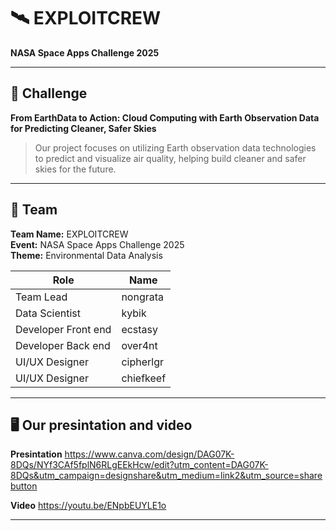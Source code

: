 # 🛰️ EXPLOITCREW  
**NASA Space Apps Challenge 2025**

---

## 🧩 Challenge  
**From EarthData to Action: Cloud Computing with Earth Observation Data for Predicting Cleaner, Safer Skies**

> Our project focuses on utilizing Earth observation data  technologies to predict and visualize air quality, helping build cleaner and safer skies for the future.

---

## 👥 Team  
**Team Name:** EXPLOITCREW  
**Event:** NASA Space Apps Challenge 2025  
**Theme:** Environmental Data Analysis  

| Role | Name |
|------|------|
| Team Lead | nongrata |
| Data Scientist | kybik |
| Developer Front end | ecstasy |
| Developer Back end| over4nt |
| UI/UX Designer | cipherlgr |
| UI/UX Designer | chiefkeef |

---

## 🖥️ Our presintation and video

**Presintation** https://www.canva.com/design/DAG07K-8DQs/NYf3CAf5fplN6RLgEEkHcw/edit?utm_content=DAG07K-8DQs&utm_campaign=designshare&utm_medium=link2&utm_source=sharebutton







**Video** https://youtu.be/ENpbEUYLE1o

---
